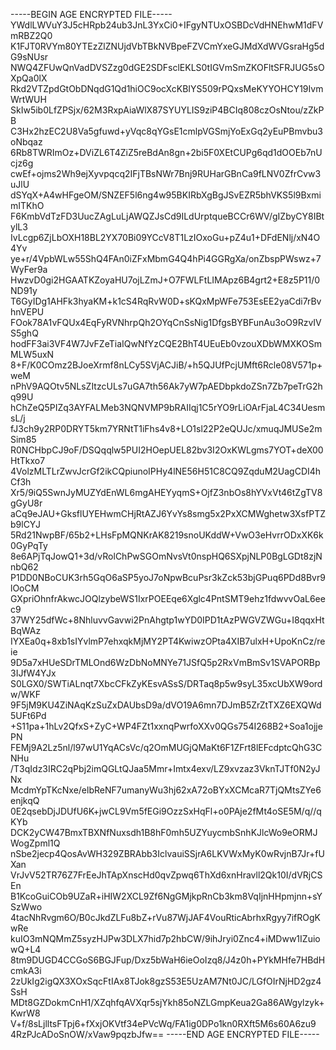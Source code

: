 -----BEGIN AGE ENCRYPTED FILE-----
YWdlLWVuY3J5cHRpb24ub3JnL3YxCi0+IFgyNTUxOSBDcVdHNEhwM1dFVmRBZ2Q0
K1FJT0RVYm80YTEzZlZNUjdVbTBkNVBpeFZVCmYxeGJMdXdWVGsraHg5dG9sNUsr
NWQ4ZFUwQnVadDVSZzg0dGE2SDFsclEKLS0tIGVmSmZKOFltSFRJUG5sOXpQa0lX
Rkd2VTZpdGtObDNqdG1Qd1hiOC9ocXcKBIYS509rPQxsMeKYYOHCY19IvmWrtWUH
SkIw5ib0LfZPSjx/62M3RxpAiaWlX87SYUYLIS9ziP4BCIq808czOsNtou/zZkPB
C3Hx2hzEC2U8Va5gfuwd+yVqc8qYGsE1cmlpVGSmjYoExGq2yEuPBmvbu3oNbqaz
6Rb8TWRImOz+DViZL6T4ZiZ5reBdAn8gn+2bi5F0XEtCUPg6qd1dOOEb7nUcjz6g
cwEf+ojms2Wh9ejXyvpqcq2IFjTBsNWr7Bnj9RUHarGBnCa9fLNV0ZfrCvw3uJlU
dSYqX+A4wHFgeOM/SNZEF5l6ng4w95BKIRbXgBgJSvEZR5bhVKS5l9BxmimITKhO
F6KmbVdTzFD3UucZAgLuLjAWQZJsCd9ILdUrptqueBCCr6WV/gIZbyCY8IBtylL3
IvLcgp6ZjLbOXH18BL2YX70Bi09YCcV8T1LzIOxoGu+pZ4u1+DFdENlj/xN4O4Yv
ye+r/4VpbWLw55ShQ4FAn0iZFxMbmG4Q4hPi4GGRgXa/onZbspPWswz+7WyFer9a
HwzvD0gi2HGAATKZoyaHU7ojLZmJ+O7FWLFtLIMApz6B4grt2+E8z5P11/0ND91y
T6GyIDg1AHFk3hyaKM+k1cS4RqRvW0D+sKQxMpWFe753EsEE2yaCdi7rBvhnVEPU
FOok78A1vFQUx4EqFyRVNhrpQh2OYqCnSsNig1DfgsBYBFunAu3oO9RzvIVS5ghQ
hodFF3ai3VF4W7JvFZeTiaIQwNfYzCQE2BhT4UEuEb0vzouXDbWMXKOSmMLW5uxN
8+F/K0COmz2BJoeXrmf8nLCy5SVjACJiB/+h5QJUfPcjUMft6Rcle08V571p+weM
nPhV9AQOtv5NLsZItzcULs7uGA7th56Ak7yW7pAEDbpkdoZSn7Zb7peTrG2hq99U
hChZeQ5PIZq3AYFALMeb3NQNVMP9bRAIIqj1C5rYO9rLiOArFjaL4C34UesmsL/j
fJ3ch9y2RP0DRYT5km7YRNtT1iFhs4v8+LO1sl22P2eQUJc/xmuqJMUSe2mSim85
R0NCHbpCJ9oF/DSQqqlw5PUI2HOepUEL82bv3I2OxKWLgms7YOT+deX00HtTkxo7
4VolzMLTLrZwvJcrGf2ikCQpiunoIPHy4lNE56H51C8CQ9ZqduM2UagCDI4hCf3h
Xr5/9iQ5SwnJyMUZYdEnWL6mgAHEYyqmS+OjfZ3nbOs8hYVxVt46tZgTV8gGyU8r
aCq9eJAU+GksflUYEHwmCHjRtAZJ6YvYs8smg5x2PxXCMWghetw3XsfPTZb9lCYJ
5Rd21NwpBF/65b2+LHsFpMQNKrAK8219snoUKddW+VwO3eHvrrODxXK6k0GyPqTy
8e6APjTqJowQ1+3d/vRolChPwSGOmNvsVt0nspHQ6SXpjNLP0BgLGDt8zjNnbQ62
P1DD0NBoCUK3rh5GqO6aSP5yoJ7oNpwBcuPsr3kZck53bjGPuq6PDd8Bvr9lOoCM
GXpriOhnfrAkwcJOQlzybeWS1IxrPOEEqe6Xglc4PntSMT9ehz1fdwvvOaL6eec9
37WY25dfWc+8NhluvvGavwi2PnAhgtp1wYD0IPD1tAzPWGVZWGu+I8qqxHtBqWAz
IYXEa0q+8xb1sIYvlmP7ehxqkMjMY2PT4KwiwzOPta4XIB7ulxH+UpoKnCz/reie
9D5a7xHUeSDrTMLOnd6WzDbNoMNYe71JSfQ5p2RxVmBmSv1SVAPORBp3IJfW4YJx
S0LGX0/SWTiALnqt7XbcCFkZyKEsvASsS/DRTaq8p5w9syL35xcUbXW9ordw/WKF
9F5jM9KU4ZiNAqKzSuZxDAUbsD9a/dVO19A6mn7DJmB5ZrZtTXZ6EXQWd5UFt6Pd
+S11pa+1hLv2QfxS+ZyC+WP4FZt1xxnqPwrfoXXv0QGs754I268B2+Soa1ojjePN
FEMj9A2Lz5nl/l97wU1YqACsVc/q2OmMUGjQMaKt6F1ZFrt8lEFcdptcQhG3CNHu
/T3qIdz3IRC2qPbj2imQGLtQJaa5Mmr+Imtx4exv/LZ9xvzaz3VknTJTf0N2yJNx
McdmYpTKcNxe/elbReNF7umanyWu3hj62xA72oBYxXCMcaR7TjQMtsZYe6enjkqQ
0E2qsebDjJDUfU6K+jwCL9Vm5fEGi9OzzSxHqFl+o0PAje2fMt4oSE5M/q//qKYb
DCK2yCW47BmxTBXNfNuxsdh1B8hF0mh5UZYuycmbSnhKJlcWo9eORMJWogZpml1Q
nSbe2jecp4QosAvWH329ZBRAbb3IclvauiSSjrA6LKVWxMyK0wRvjnB7Jr+fUXan
VrJvV52TR76Z7FrEeJhTApXnscHd0qvZpwq6ThXd6xnHravll2Qk10I/dVRjCSEn
B1KcoGuiCOb9UZaR+iHIW2XCL9Zf6NgGMjkpRnCb3km8VqIjnHHpmjnn+sYSzWwo
4tacNhRvgm6O/B0cJkdZLFu8bZ+rVu87WjJAF4VouRticAbrhxRgyy7ifROgKwRe
kuIO3mNQMmZ5syzHJPw3DLX7hid7p2hbCW/9ihJryi0Znc4+iMDww1IZuiowQ+L4
8tm9DUGD4CCGoS6BGJFup/Dxz5bWaH6ieOoIzq8/J4z0h+PYkMHfe7HBdHcmkA3i
2zUkIg2igQX3XOxSqcFtIAx8TJok8gzS53E5UzAM7Nt0JC/LGfOIrNjHD2gz4SsH
MDt8GZDokmCnH1/XZqhfqAVXqr5sjYkh85oNZLGmpKeua2Ga86AWgylzyk+KwrW8
V+f/8sLjlltsFTpj6+fXxjOKVtf34ePVcWq/FA1ig0DPo1kn0RXft5M6s60A6zu9
4RzPJcADoSnOW/xVaw9pqzbJfw==
-----END AGE ENCRYPTED FILE-----
